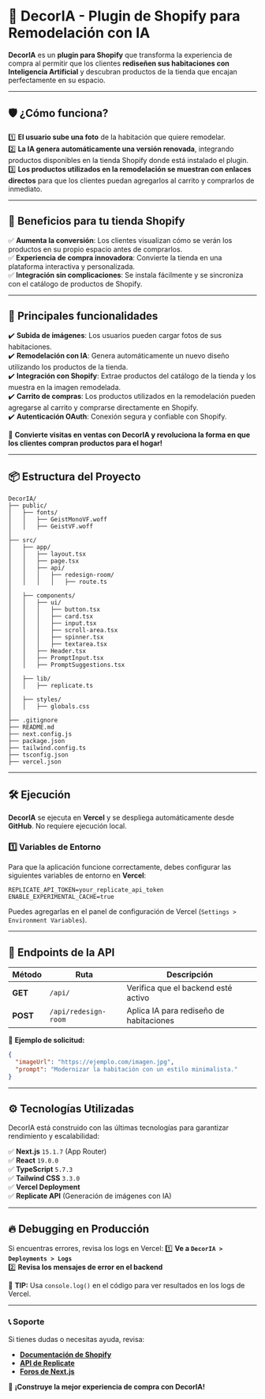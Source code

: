 # 🏡 **DecorIA - Plugin de Shopify para Remodelación con IA**  

**DecorIA** es un **plugin para Shopify** que transforma la experiencia de compra al permitir que los clientes **rediseñen sus habitaciones con Inteligencia Artificial** y descubran productos de la tienda que encajan perfectamente en su espacio.  

---

## 🛡️ **¿Cómo funciona?**
1️⃣ **El usuario sube una foto** de la habitación que quiere remodelar.  
2️⃣ **La IA genera automáticamente una versión renovada**, integrando productos disponibles en la tienda Shopify donde está instalado el plugin.  
3️⃣ **Los productos utilizados en la remodelación se muestran con enlaces directos** para que los clientes puedan agregarlos al carrito y comprarlos de inmediato.  

---

## 🎯 **Beneficios para tu tienda Shopify**
✅ **Aumenta la conversión**: Los clientes visualizan cómo se verán los productos en su propio espacio antes de comprarlos.  
✅ **Experiencia de compra innovadora**: Convierte la tienda en una plataforma interactiva y personalizada.  
✅ **Integración sin complicaciones**: Se instala fácilmente y se sincroniza con el catálogo de productos de Shopify.  

---

## 🚀 **Principales funcionalidades**
✔️ **Subida de imágenes**: Los usuarios pueden cargar fotos de sus habitaciones.  
✔️ **Remodelación con IA**: Genera automáticamente un nuevo diseño utilizando los productos de la tienda.  
✔️ **Integración con Shopify**: Extrae productos del catálogo de la tienda y los muestra en la imagen remodelada.  
✔️ **Carrito de compras**: Los productos utilizados en la remodelación pueden agregarse al carrito y comprarse directamente en Shopify.  
✔️ **Autenticación OAuth**: Conexión segura y confiable con Shopify.  

🚀 **Convierte visitas en ventas con DecorIA y revoluciona la forma en que los clientes compran productos para el hogar!**  

---

## 📦 **Estructura del Proyecto**
```
DecorIA/
├── public/
│   ├── fonts/
│   │   ├── GeistMonoVF.woff
│   │   ├── GeistVF.woff
│
├── src/
│   ├── app/
│   │   ├── layout.tsx
│   │   ├── page.tsx
│   │   ├── api/
│   │   │   ├── redesign-room/
│   │   │   │   ├── route.ts
│
│   ├── components/
│   │   ├── ui/
│   │   │   ├── button.tsx
│   │   │   ├── card.tsx
│   │   │   ├── input.tsx
│   │   │   ├── scroll-area.tsx
│   │   │   ├── spinner.tsx
│   │   │   ├── textarea.tsx
│   │   ├── Header.tsx
│   │   ├── PromptInput.tsx
│   │   ├── PromptSuggestions.tsx
│
│   ├── lib/
│   │   ├── replicate.ts
│
│   ├── styles/
│   │   ├── globals.css
│
├── .gitignore
├── README.md
├── next.config.js
├── package.json
├── tailwind.config.ts
├── tsconfig.json
├── vercel.json
```

---

## 🛠 **Ejecución**
**DecorIA** se ejecuta en **Vercel** y se despliega automáticamente desde **GitHub**. No requiere ejecución local.

### 1️⃣ **Variables de Entorno**
Para que la aplicación funcione correctamente, debes configurar las siguientes variables de entorno en **Vercel**:

```
REPLICATE_API_TOKEN=your_replicate_api_token
ENABLE_EXPERIMENTAL_CACHE=true
```

Puedes agregarlas en el panel de configuración de Vercel (`Settings > Environment Variables`).

---

## 📌 **Endpoints de la API**
| Método | Ruta | Descripción |
|--------|------|-------------|
| **GET** | `/api/` | Verifica que el backend esté activo |
| **POST** | `/api/redesign-room` | Aplica IA para rediseño de habitaciones |

📌 **Ejemplo de solicitud:**  
```json
{
  "imageUrl": "https://ejemplo.com/imagen.jpg",
  "prompt": "Modernizar la habitación con un estilo minimalista."
}
```

---

## ⚙️ **Tecnologías Utilizadas**
DecorIA está construido con las últimas tecnologías para garantizar rendimiento y escalabilidad:

✅ **Next.js** `15.1.7` (App Router)  
✅ **React** `19.0.0`  
✅ **TypeScript** `5.7.3`  
✅ **Tailwind CSS** `3.3.0`  
✅ **Vercel Deployment**  
✅ **Replicate API** (Generación de imágenes con IA)  

---

## 🔥 **Debugging en Producción**
Si encuentras errores, revisa los logs en Vercel:
1️⃣ **Ve a `DecorIA > Deployments > Logs`**  
2️⃣ **Revisa los mensajes de error en el backend**  

📌 **TIP:** Usa `console.log()` en el código para ver resultados en los logs de Vercel.

---

### 📞 **Soporte**
Si tienes dudas o necesitas ayuda, revisa:
- **[Documentación de Shopify](https://shopify.dev/)**
- **[API de Replicate](https://replicate.com/docs)**
- **[Foros de Next.js](https://github.com/vercel/next.js/discussions)**

🚀 **¡Construye la mejor experiencia de compra con DecorIA!**

